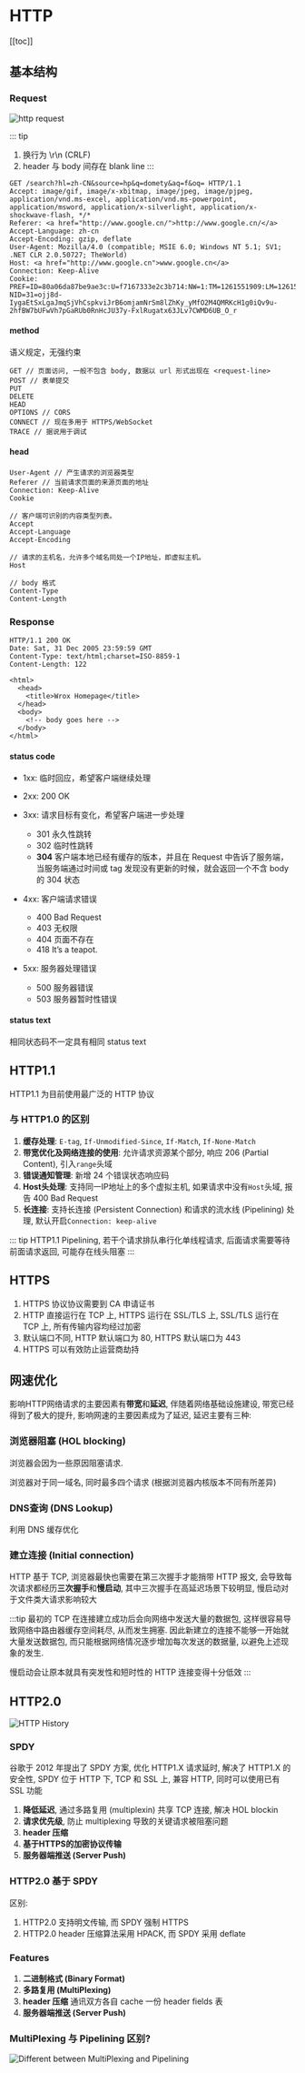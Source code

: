 # HTTP

[[toc]]

## 基本结构

### Request

![http request](./img/http-request.png)

::: tip
1. 换行为 \r\n (CRLF)
2. header 与 body 间存在 blank line
:::

```
GET /search?hl=zh-CN&source=hp&q=domety&aq=f&oq= HTTP/1.1  
Accept: image/gif, image/x-xbitmap, image/jpeg, image/pjpeg, application/vnd.ms-excel, application/vnd.ms-powerpoint, 
application/msword, application/x-silverlight, application/x-shockwave-flash, */*  
Referer: <a href="http://www.google.cn/">http://www.google.cn/</a>  
Accept-Language: zh-cn  
Accept-Encoding: gzip, deflate  
User-Agent: Mozilla/4.0 (compatible; MSIE 6.0; Windows NT 5.1; SV1; .NET CLR 2.0.50727; TheWorld)  
Host: <a href="http://www.google.cn">www.google.cn</a>  
Connection: Keep-Alive  
Cookie: PREF=ID=80a06da87be9ae3c:U=f7167333e2c3b714:NW=1:TM=1261551909:LM=1261551917:S=ybYcq2wpfefs4V9g; NID=31=ojj8d-IygaEtSxLgaJmqSjVhCspkviJrB6omjamNrSm8lZhKy_yMfO2M4QMRKcH1g0iQv9u-2hfBW7bUFwVh7pGaRUb0RnHcJU37y-FxlRugatx63JLv7CWMD6UB_O_r  
```

#### method

语义规定，无强约束
```
GET // 页面访问, 一般不包含 body, 数据以 url 形式出现在 <request-line>
POST // 表单提交
PUT
DELETE
HEAD
OPTIONS // CORS
CONNECT // 现在多用于 HTTPS/WebSocket
TRACE // 据说用于调试
```

#### head

```
User-Agent // 产生请求的浏览器类型
Referer // 当前请求页面的来源页面的地址
Connection: Keep-Alive
Cookie

// 客户端可识别的内容类型列表。
Accept
Accept-Language
Accept-Encoding

// 请求的主机名，允许多个域名同处一个IP地址，即虚拟主机。
Host

// body 格式
Content-Type
Content-Length
```

### Response

```
HTTP/1.1 200 OK
Date: Sat, 31 Dec 2005 23:59:59 GMT
Content-Type: text/html;charset=ISO-8859-1
Content-Length: 122

<html>
  <head>
    <title>Wrox Homepage</title>
  </head>
  <body>
    <!-- body goes here -->
  </body>
</html>
```

#### status code

- 1xx: 临时回应，希望客户端继续处理

- 2xx: 200 OK
- 3xx: 请求目标有变化，希望客户端进一步处理

  - 301 永久性跳转
  - 302 临时性跳转
  - **304** 客户端本地已经有缓存的版本，并且在 Request 中告诉了服务端，当服务端通过时间或 tag 发现没有更新的时候，就会返回一个不含 body 的 304 状态

- 4xx: 客户端请求错误
  - 400 Bad Request
  - 403 无权限
  - 404 页面不存在
  - 418 It’s a teapot. 

- 5xx: 服务器处理错误
  - 500 服务器错误
  - 503 服务器暂时性错误

#### status text

相同状态码不一定具有相同 status text

## HTTP1.1

HTTP1.1 为目前使用最广泛的 HTTP 协议

### 与 HTTP1.0 的区别
1. **缓存处理**: `E-tag`, `If-Unmodified-Since`, `If-Match`, `If-None-Match`
2. **带宽优化及网络连接的使用**: 允许请求资源某个部分, 响应 206 (Partial Content), 引入`range`头域
3. **错误通知管理**: 新增 24 个错误状态响应码
4. **Host头处理**: 支持同一IP地址上的多个虚拟主机, 如果请求中没有`Host`头域, 报告 400 Bad Request
5. **长连接**: 支持长连接 (Persistent Connection) 和请求的流水线 (Pipelining) 处理, 默认开启`Connection: keep-alive`

::: tip
HTTP1.1 Pipelining, 若干个请求排队串行化单线程请求, 后面请求需要等待前面请求返回, 可能存在线头阻塞
:::

## HTTPS

1. HTTPS 协议协议需要到 CA 申请证书
2. HTTP 直接运行在 TCP 上, HTTPS 运行在 SSL/TLS 上, SSL/TLS 运行在 TCP 上, 所有传输内容均经过加密
3. 默认端口不同, HTTP 默认端口为 80, HTTPS 默认端口为 443
4. HTTPS 可以有效防止运营商劫持

## 网速优化

影响HTTP网络请求的主要因素有**带宽**和**延迟**, 伴随着网络基础设施建设, 带宽已经得到了极大的提升, 影响网速的主要因素成为了延迟, 延迟主要有三种:

### 浏览器阻塞 (HOL blocking)

浏览器会因为一些原因阻塞请求.

浏览器对于同一域名, 同时最多四个请求 (根据浏览器内核版本不同有所差异)

### DNS查询 (DNS Lookup)

利用 DNS 缓存优化

### 建立连接 (Initial connection)

HTTP 基于 TCP, 浏览器最快也需要在第三次握手才能捎带 HTTP 报文, 会导致每次请求都经历**三次握手**和**慢启动**, 其中三次握手在高延迟场景下较明显, 慢启动对于文件类大请求影响较大

:::tip
最初的 TCP 在连接建立成功后会向网络中发送大量的数据包, 这样很容易导致网络中路由器缓存空间耗尽, 从而发生拥塞. 因此新建立的连接不能够一开始就大量发送数据包, 而只能根据网络情况逐步增加每次发送的数据量, 以避免上述现象的发生. 

慢启动会让原本就具有突发性和短时性的 HTTP 连接变得十分低效
:::

## HTTP2.0

![HTTP History](./img/http-history.webp)

### SPDY

谷歌于 2012 年提出了 SPDY 方案, 优化 HTTP1.X 请求延时, 解决了 HTTP1.X 的安全性, SPDY 位于 HTTP 下, TCP 和 SSL 上, 兼容 HTTP, 同时可以使用已有 SSL 功能

1. **降低延迟**, 通过多路复用 (multiplexin) 共享 TCP 连接, 解决 HOL blockin
2. **请求优先级**, 防止 multiplexing 导致的关键请求被阻塞问题
3. **header 压缩**
4. **基于HTTPS的加密协议传输**
5. **服务器端推送 (Server Push)**

### HTTP2.0 基于 SPDY

区别:
1. HTTP2.0 支持明文传输, 而 SPDY 强制 HTTPS
2. HTTP2.0 header 压缩算法采用 HPACK, 而 SPDY 采用 deflate

### Features

1. **二进制格式 (Binary Format)**
2. **多路复用 (MultiPlexing)**
3. **header 压缩** 通讯双方各自 cache 一份 header fields 表
4. **服务器端推送 (Server Push)**

### MultiPlexing 与 Pipelining 区别?

![Different between MultiPlexing and Pipelining](./img/MultiPlexing-and-Pipelining.webp)
